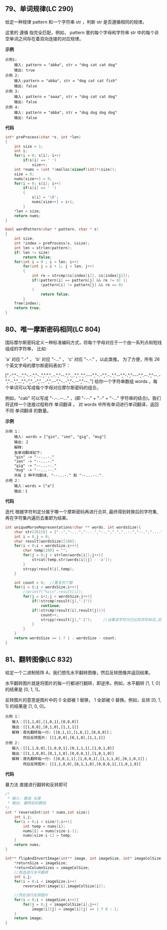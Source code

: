 ## 79、单词规律(LC 290)

给定一种规律 pattern 和一个字符串 str ，判断 str 是否遵循相同的规律。

这里的 遵循 指完全匹配，例如， pattern 里的每个字母和字符串 str 中的每个非空单词之间存在着双向连接的对应规律。

**示例**

```
示例1:
    输入: pattern = "abba", str = "dog cat cat dog"
    输出: true
示例 2:
    输入:pattern = "abba", str = "dog cat cat fish"
    输出: false
示例 3:
    输入: pattern = "aaaa", str = "dog cat cat dog"
    输出: false
示例 4:
    输入: pattern = "abba", str = "dog dog dog dog"
    输出: false
```

**代码**

```c
int* preProcess(char *s, int *len)
{
    int size = 1;
    int i;
    for(i = 0; s[i]; i++)
        if(s[i] == ' ')
            size++;
    int *nums = (int *)malloc(sizeof(int)*(size));
    size = 0;
    nums[size++] = 0;
    for(i = 0; s[i]; i++)
        if(s[i] == ' ')
        {
            s[i] = '\0';
            nums[size++] = i+1;
        }
    *len = size;
    return nums;
}

bool wordPattern(char * pattern, char * s)
{
    int size;
    int *index = preProcess(s, &size);
    int len = strlen(pattern);
    if( len != size)
        return false;
    for(int i = 0 ; i < len; i++)
        for(int j = i + 1; j < len; j++)
        {
            int re = strcmp(&s[index[i]], &s[index[j]]);
            if((pattern[i] == pattern[j] && re != 0) || 
                (pattern[i] != pattern[j] && re == 0)
            )
                return false;
        }
    free(index);
    return true;
}
```



## 80、唯一摩斯密码相同(LC 804)

国际摩尔斯密码定义一种标准编码方式，将每个字母对应于一个由一系列点和短线组成的字符串， 比如:

'a' 对应 ".-" ，
'b' 对应 "-..." ，
'c' 对应 "-.-." ，以此类推。
为了方便，所有 26 个英文字母的摩尔斯密码表如下：

[".-","-...","-.-.","-..",".","..-.","--.","....","..",".---","-.-",".-..","--","-.","---",".--.","--.-",".-.","...","-","..-","...-",".--","-..-","-.--","--.."]
给你一个字符串数组 words ，每个单词可以写成每个字母对应摩尔斯密码的组合。

例如，"cab" 可以写成 "-.-..--..." ，(即 "-.-." + ".-" + "-..." 字符串的结合)。我们将这样一个连接过程称作 单词翻译 。
对 words 中所有单词进行单词翻译，返回不同 单词翻译 的数量。

 **示例**

```
示例 1：
    输入: words = ["gin", "zen", "gig", "msg"]
    输出: 2
    解释: 
    各单词翻译如下:
    "gin" -> "--...-."
    "zen" -> "--...-."
    "gig" -> "--...--."
    "msg" -> "--...--."
    共有 2 种不同翻译, "--...-." 和 "--...--.".
示例 2：
    输入：words = ["a"]
    输出：1
```

**代码**

迭代 根据字符判定分属于哪一个摩斯密码再进行合并, 最终得到转换后的字符集, 再在字符集内遍历去重即为结果。

```c
int uniqueMorseRepresentations(char ** words, int wordsSize){
    char str[26][8] = {".-","-...","-.-.","-..",".","..-.","--.","....","..",".---","-.-",".-..","--","-.","---",".--.","--.-",".-.","...","-","..-","...-",".--","-..-","-.--","--.."};
    int i = 0,j = 0;
    char result[wordsSize][100];
    for(i = 0;i < wordsSize;i++){
        char temp[100] = "";
        for(j = 0;j < strlen(words[i]);j++){
            strcat(temp,str[words[i][j] - 'a']);
        }
        strcpy(result[i],temp);
    }

    int count = 0;  //重复的个数
    for(i = 0;i < wordsSize;i++){
        //printf("%s\n",result[i]);
        for(j = i+1;j < wordsSize;j++){
            if(!strcmp(result[j],"-1"))
                continue;
            if(!strcmp(result[i],result[j])){
                count++; 
                strcpy(result[j],"-1");     //设置该字符为已比较完毕标志,后续不再比较
            }       
        }
    }
    return wordsSize == 1 ? 1 : wordsSize - count;
}
```



## 81、翻转图像(LC 832)

给定一个二进制矩阵 A，我们想先水平翻转图像，然后反转图像并返回结果。

水平翻转图片就是将图片的每一行都进行翻转，即逆序。例如，水平翻转 [1, 1, 0] 的结果是 [0, 1, 1]。

反转图片的意思是图片中的 0 全部被 1 替换， 1 全部被 0 替换。例如，反转 [0, 1, 1] 的结果是 [1, 0, 0]。

 ```
示例 1：
    输入：[[1,1,0],[1,0,1],[0,0,0]]
    输出：[[1,0,0],[0,1,0],[1,1,1]]
    解释：首先翻转每一行: [[0,1,1],[1,0,1],[0,0,0]]；
         然后反转图片: [[1,0,0],[0,1,0],[1,1,1]]
示例 2：
    输入：[[1,1,0,0],[1,0,0,1],[0,1,1,1],[1,0,1,0]]
    输出：[[1,1,0,0],[0,1,1,0],[0,0,0,1],[1,0,1,0]]
    解释：首先翻转每一行: [[0,0,1,1],[1,0,0,1],[1,1,1,0],[0,1,0,1]]；
         然后反转图片: [[1,1,0,0],[0,1,1,0],[0,0,0,1],[1,0,1,0]]
 ```

**代码**

暴力法 直接进行翻转和反转即可

```c
/*
 * 输入: 数组 长度
 * 输出: 翻转后的数组
*/
int * reverseInt(int * nums,int size){
    int i,j;
    for(i = 0;i < size/2;i++){
        int temp = nums[i];
        nums[i] = nums[size-i-1];
        nums[size-i-1] = temp;
    }
    return nums;
}

int** flipAndInvertImage(int** image, int imageSize, int* imageColSize, int* returnSize, int** returnColumnSizes){
    *returnSize = imageSize;
	*returnColumnSizes = imageColSize;
    //首选进行水平翻转
    int i,j;
    for(i = 0;i < imageSize;i++)
        reverseInt(image[i],imageColSize[i]);

    //然后进行反转图片
    for(i = 0;i < imageSize;i++){
        for(j = 0;j < imageColSize[i];j++)
            image[i][j] = image[i][j] == 1 ? 0 : 1;
    }
    return image;
}
```

